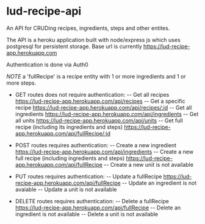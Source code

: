 # lud-recipe-api

An API for CRUDing recipes, ingredients, steps and other entites.

The API is a heroku application built with node/express js which uses postgresql for persistent storage.
Base url is currently https://lud-recipe-app.herokuapp.com

Authentication is done via Auth0

*NOTE* a 'fullRecipe' is a recipe entity with 1 or more ingredients and 1 or more steps.

- GET routes does not require authentication:
-- Get all recipes https://lud-recipe-app.herokuapp.com/api/recipes
-- Get a specific recipe https://lud-recipe-app.herokuapp.com/api/recipes/:id
-- Get all ingredients https://lud-recipe-app.herokuapp.com/api/ingredients
-- Get all units https://lud-recipe-app.herokuapp.com/api/units
-- Get full recipe (including its ingredients and steps) https://lud-recipe-app.herokuapp.com/api/fullRecipe/:id

- POST routes requires authentication:
-- Create a new ingredient https://lud-recipe-app.herokuapp.com/api/ingredients
-- Create a new full recipe (including ingredients and steps) https://lud-recipe-app.herokuapp.com/api/fullRecipe
-- Create a new unit is not available

- PUT routes requires authentication:
-- Update a fullRecipe https://lud-recipe-app.herokuapp.com/api/fullRecipe
-- Update an ingredient is not avaiable
-- Update a unit is not available

- DELETE routes requires authentication:
-- Delete a fullRecipe https://lud-recipe-app.herokuapp.com/api/fullRecipe
-- Delete an ingredient is not available
-- Delete a unit is not available
